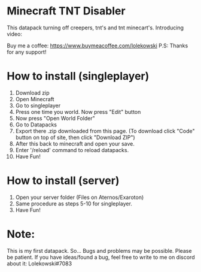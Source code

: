 # Minecraft TNT Disabler

This datapack turning off creepers, tnt's and tnt minecart's. Introducing video:



Buy me a coffee: https://www.buymeacoffee.com/lolekowski
P.S: Thanks for any support!

# How to install (singleplayer)
1. Download zip
2. Open Minecraft
3. Go to singleplayer
4. Press one time you world. Now press "Edit" button
5. Now press "Open World Folder"
6. Go to Datapacks
7. Export there .zip downloaded from this page. (To download click "Code" button on top of site, then click "Download ZIP")
8. After this back to minecraft and open your save.
9. Enter '/reload' command to reload datapacks.
10. Have Fun!

# How to install (server)
1. Open your server folder (Files on Aternos/Exaroton)
2. Same procedure as steps 5-10 for singleplayer.
3. Have Fun!
# Note:
This is my first datapack. So... Bugs and problems may be possible. Please be patient. If you have ideas/found a bug, feel free to write to me on discord about it: Lolekowski#7083

